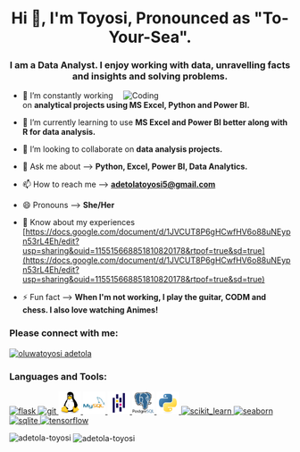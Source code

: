 <h1 align="center">Hi 👋, I'm Toyosi, Pronounced as "To-Your-Sea".</h1>
<h3 align="center">I am a Data Analyst. I enjoy working with data, unravelling facts and insights and solving problems.</h3>
<img align="right" alt="Coding" width="300" src="https://cdn.dribbble.com/users/4055494/screenshots/15215756/media/d2b66c4ca0192aa26d103448b3d1518b.gif">

- 🔭 I’m constantly working on **analytical projects using MS Excel, Python and Power BI.**

- 🌱 I’m currently learning to use **MS Excel and Power BI better along with R for data analysis.**

- 👯 I’m looking to collaborate on **data analysis projects.**

- 💬 Ask me about --> **Python, Excel, Power BI, Data Analytics.**

- 📫 How to reach me --> **adetolatoyosi5@gmail.com**

- 😄 Pronouns --> **She/Her**

- 📄 Know about my experiences [https://docs.google.com/document/d/1JVCUT8P6gHCwfHV6o88uNEypn53rL4Eh/edit?usp=sharing&ouid=115515668851810820178&rtpof=true&sd=true](https://docs.google.com/document/d/1JVCUT8P6gHCwfHV6o88uNEypn53rL4Eh/edit?usp=sharing&ouid=115515668851810820178&rtpof=true&sd=true)

- ⚡ Fun fact --> **When I'm not working, I play the guitar, CODM and chess. I also love watching Animes!**

<h3 align="left">Please connect with me:</h3>
<p align="left">
<a href="https://www.linkedin.com/in/oluwatoyosi-a-092667187/" target="blank"><img align="center" src="https://raw.githubusercontent.com/rahuldkjain/github-profile-readme-generator/master/src/images/icons/Social/linked-in-alt.svg" alt="oluwatoyosi adetola" height="30" width="40" /></a>
</p>

<h3 align="left">Languages and Tools:</h3>
<p align="left"> <a href="https://flask.palletsprojects.com/" target="_blank" rel="noreferrer"> <img src="https://www.vectorlogo.zone/logos/pocoo_flask/pocoo_flask-icon.svg" alt="flask" width="40" height="40"/> </a> <a href="https://git-scm.com/" target="_blank" rel="noreferrer"> <img src="https://www.vectorlogo.zone/logos/git-scm/git-scm-icon.svg" alt="git" width="40" height="40"/> </a> <a href="https://www.linux.org/" target="_blank" rel="noreferrer"> <img src="https://raw.githubusercontent.com/devicons/devicon/master/icons/linux/linux-original.svg" alt="linux" width="40" height="40"/> </a> <a href="https://www.mysql.com/" target="_blank" rel="noreferrer"> <img src="https://raw.githubusercontent.com/devicons/devicon/master/icons/mysql/mysql-original-wordmark.svg" alt="mysql" width="40" height="40"/> </a> <a href="https://pandas.pydata.org/" target="_blank" rel="noreferrer"> <img src="https://raw.githubusercontent.com/devicons/devicon/2ae2a900d2f041da66e950e4d48052658d850630/icons/pandas/pandas-original.svg" alt="pandas" width="40" height="40"/> </a> <a href="https://www.postgresql.org" target="_blank" rel="noreferrer"> <img src="https://raw.githubusercontent.com/devicons/devicon/master/icons/postgresql/postgresql-original-wordmark.svg" alt="postgresql" width="40" height="40"/> </a> <a href="https://www.python.org" target="_blank" rel="noreferrer"> <img src="https://raw.githubusercontent.com/devicons/devicon/master/icons/python/python-original.svg" alt="python" width="40" height="40"/> </a> <a href="https://scikit-learn.org/" target="_blank" rel="noreferrer"> <img src="https://upload.wikimedia.org/wikipedia/commons/0/05/Scikit_learn_logo_small.svg" alt="scikit_learn" width="40" height="40"/> </a> <a href="https://seaborn.pydata.org/" target="_blank" rel="noreferrer"> <img src="https://seaborn.pydata.org/_images/logo-mark-lightbg.svg" alt="seaborn" width="40" height="40"/> </a> <a href="https://www.sqlite.org/" target="_blank" rel="noreferrer"> <img src="https://www.vectorlogo.zone/logos/sqlite/sqlite-icon.svg" alt="sqlite" width="40" height="40"/> </a> <a href="https://www.tensorflow.org" target="_blank" rel="noreferrer"> <img src="https://www.vectorlogo.zone/logos/tensorflow/tensorflow-icon.svg" alt="tensorflow" width="40" height="40"/> </a> </p>

<p><img align="left" src="https://github-readme-stats.vercel.app/api/top-langs?username=adetola-toyosi&show_icons=true&locale=en&layout=compact" alt="adetola-toyosi" /></p>

<p>&nbsp;<img align="center" src="https://github-readme-stats.vercel.app/api?username=adetola-toyosi&show_icons=true&locale=en" alt="adetola-toyosi" /></p>


